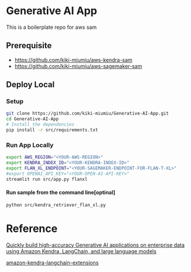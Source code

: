 # Generative AI App

This is a boilerplate repo for aws sam

## Prerequisite
* https://github.com/kiki-miumiu/aws-kendra-sam
* https://github.com/kiki-miumiu/aws-sagemaker-sam

## Deploy Local

### Setup
```bash
git clone https://github.com/kiki-miumiu/Generative-AI-App.git
cd Generative-AI-App
# Install the dependencies
pip install -r src/requirements.txt
```
### Run App Locally
```bash
export AWS_REGION="<YOUR-AWS-REGION>"
export KENDRA_INDEX_ID="<YOUR-KENDRA-INDEX-ID>"
export FLAN_XL_ENDPOINT="<YOUR-SAGEMAKER-ENDPOINT-FOR-FLAN-T-XL>"
#export OPENAI_API_KEY="<YOUR-OPEN-AI-API-KEY>"
streamlit run src/app.py flanxl
```

#### Run sample from the command line[optinal]
```bash
python src/kendra_retriever_flan_xl.py
```

# Reference
[Quickly build high-accuracy Generative AI applications on enterprise data using Amazon Kendra, LangChain, and large language models](https://aws.amazon.com/blogs/machine-learning/quickly-build-high-accuracy-generative-ai-applications-on-enterprise-data-using-amazon-kendra-langchain-and-large-language-models/)

[amazon-kendra-langchain-extensions](https://github.com/aws-samples/amazon-kendra-langchain-extensions)